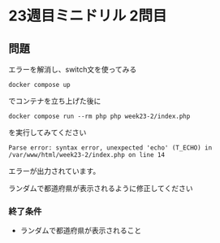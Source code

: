 # 23週目ミニドリル 2問目

## 問題

エラーを解消し、switch文を使ってみる

```
docker compose up
```

でコンテナを立ち上げた後に

```
docker compose run --rm php php week23-2/index.php
```

を実行してみてください

```
Parse error: syntax error, unexpected 'echo' (T_ECHO) in /var/www/html/week23-2/index.php on line 14
```

エラーが出力されています。

ランダムで都道府県が表示されるように修正してください

### 終了条件
- ランダムで都道府県が表示されること

